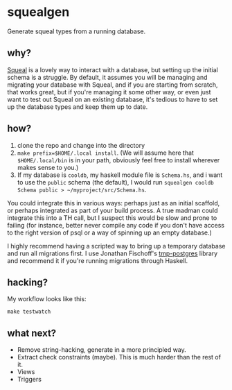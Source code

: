# squealgen

Generate squeal types from a running database.

## why?

[Squeal](https://hackage.haskell.org/package/squeal-postgresql) is a lovely way to interact with a database, but setting up the initial schema is a struggle.
By default, it assumes you will be managing and migrating your database with Squeal, and if you are starting
from scratch, that works great, but if you're managing it some other way, or even just want to test out Squeal
on an existing database, it's tedious to have to set up the database types and keep them up to date.

## how?

1. clone the repo and change into the directory
2. `make prefix=$HOME/.local install`. (We will assume here that `$HOME/.local/bin` is in your path, obviously
feel free to install wherever makes sense to you.)
2. If my database is `cooldb`, my haskell module file is `Schema.hs`, and i want to use the `public` schema (the default),
I would run `squealgen cooldb Schema public > ~/myproject/src/Schema.hs`.

You could integrate this in various ways: perhaps just as an initial scaffold, or perhaps integrated as part
of your build process. A true madman could integrate this into a TH call, but I suspect this would be slow and
prone to failing (for instance, better never compile any code if you don't have access to the right version
of psql or a way of spinning up an empty database.)

I highly recommend having a scripted way to bring up a temporary database and run all migrations first. I use
Jonathan Fischoff's [tmp-postgres](https://hackage.haskell.org/package/tmp-postgres-1.34.1.0) library and
recommend it if you're running migrations through Haskell.

## hacking?

My workflow looks like this:

```make testwatch```


## what next?

- Remove string-hacking, generate in a more principled way.
- Extract check constraints (maybe). This is much harder than the rest of it.
- Views
- Triggers
